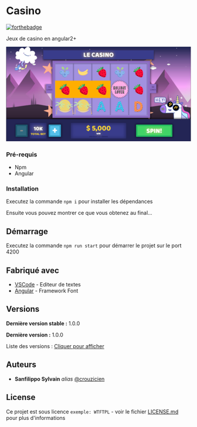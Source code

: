 # Casino

[![forthebadge](http://forthebadge.com/images/badges/built-with-love.svg)](http://forthebadge.com)

Jeux de casino en angular2+

![Alt text](assets/screen2.png)

### Pré-requis

- Npm
- Angular

### Installation

Executez la commande ``npm i`` pour installer les dépendances

Ensuite vous pouvez montrer ce que vous obtenez au final...

## Démarrage

Executez la commande ``npm run start`` pour démarrer le projet sur le port 4200

## Fabriqué avec

* [VSCode](https://code.visualstudio.com/) - Editeur de textes
* [Angular](https://angular.io/) - Framework Font

## Versions

**Dernière version stable :** 1.0.0

**Dernière version :** 1.0.0

Liste des versions : [Cliquer pour afficher](https://github.com/crouzicien/Casino/tags)

## Auteurs
* **Sanfilippo Sylvain** _alias_ [@crouzicien](https://github.com/crouzicien)

## License
Ce projet est sous licence ``exemple: WTFTPL`` - voir le fichier [LICENSE.md](LICENSE.md) pour plus d'informations

